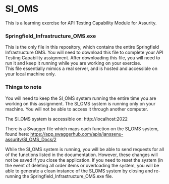 # SI_OMS
This is a learning exercise for API Testing Capability Module for Assurity.

### Springfield_Infrastructure_OMS.exe
This is the only file in this repository, which contains the entire Springfield Infrastructure OMS.
You will need to download this file to complete your API Testing Capability assignment.  After downloading this file, you will need to run it and keep it running while you are working on your exercise.  
This file essentially mimics a real server, and is hosted and accessible on your local machine only.

### Things to note
You will need to keep the SI_OMS system running the entire time you are working on this assignment.
The SI_OMS system is running only on your machine. You will not be able to access it through another computer.

The SI_OMS system is accessible on: http://localhost:2022

There is a Swagger file which maps each function on the SI_OMS system, found here: https://app.swaggerhub.com/apis/janssenu-assurity/SI_OMS_Docs/2

While the SI_OMS system is running, you will be able to send requests for all of the functions listed in the documentation. However, these changes will not be saved if you close the application. If you need to reset the system (in the event of deleting all order items or overloading the system, you will be able to generate a clean instance of the SI_OMS system by closing and re-running the Springfield_Infrastructure_OMS.exe file.
